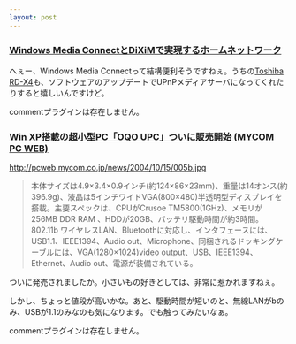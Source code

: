 ```yaml
---
layout: post
---
```

<h3><a href="http://pc.watch.impress.co.jp/docs/2004/1018/ubiq81.htm">Windows Media ConnectとDiXiMで実現するホームネットワーク</a></h3>
<p>へぇー、Windows Media Connectって結構便利そうですねぇ。うちの<a href="/?page=Toshiba+RD%2DX4" class="wikipage">Toshiba RD-X4</a>も、ソフトウェアのアップデートでUPnPメディアサーバになってくれたりすると嬉しいんですけど。</p>
<p><span class="error">commentプラグインは存在しません。</span> </p>
<h3><a href="http://pcweb.mycom.co.jp/news/2004/10/15/005.html">Win XP搭載の超小型PC「OQO UPC」ついに販売開始 (MYCOM PC WEB)</a></h3>
<p><a href="http://pcweb.mycom.co.jp/news/2004/10/15/005b.jpg">http://pcweb.mycom.co.jp/news/2004/10/15/005b.jpg</a></p>
<blockquote><p>本体サイズは4.9×3.4×0.9インチ(約124×86×23mm)、重量は14オンス(約396.9g)、液晶は5インチワイドVGA(800×480)半透明型ディスプレイを搭載。主要スペックは、CPUがCrusoe TM5800(1GHz)、メモリが256MB DDR RAM 、HDDが20GB、バッテリ駆動時間が約3時間。802.11b ワイヤレスLAN、Bluetoothに対応し、インタフェースには、USB1.1、IEEE1394、Audio out、Microphone、同梱されるドッキングケーブルには、VGA(1280×1024)video output、USB、IEEE1394、Ethernet、Audio out、電源が装備されている。</p>
</blockquote>
<p>ついに発売されましたか。小さいもの好きとしては、非常に惹かれますねぇ。</p>
<p>しかし、ちょっと値段が高いかな。あと、駆動時間が短いのと、無線LANがbのみ、USBが1.1のみなのも気になります。でも触ってみたいなぁ。</p>
<p><span class="error">commentプラグインは存在しません。</span> </p>
